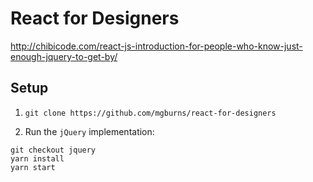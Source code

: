 # React for Designers
http://chibicode.com/react-js-introduction-for-people-who-know-just-enough-jquery-to-get-by/

## Setup

1. `git clone https://github.com/mgburns/react-for-designers`

2. Run the `jQuery` implementation:

  ```
  git checkout jquery
  yarn install
  yarn start
  ```
